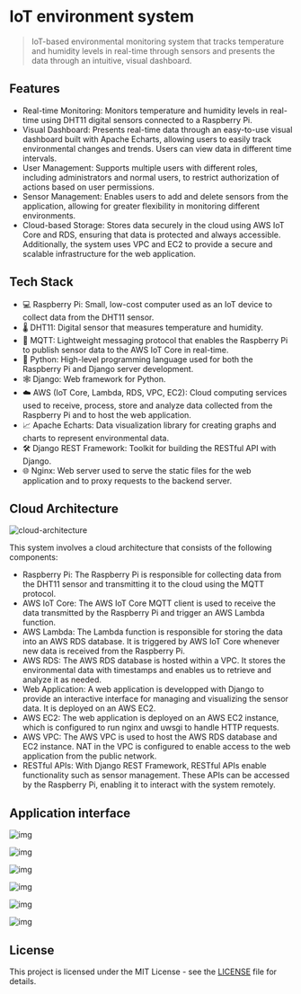 # IoT environment system

> IoT-based environmental monitoring system that tracks temperature and humidity levels in real-time through sensors and presents the data through an intuitive, visual dashboard.

## Features

- Real-time Monitoring: Monitors temperature and humidity levels in real-time using DHT11 digital sensors connected to a Raspberry Pi.
- Visual Dashboard: Presents real-time data through an easy-to-use visual dashboard built with Apache Echarts, allowing users to easily track environmental changes and trends. Users can view data in different time intervals.
- User Management: Supports multiple users with different roles, including administrators and normal users, to restrict authorization of actions based on user permissions.
- Sensor Management: Enables users to add and delete sensors from the application, allowing for greater flexibility in monitoring different environments.
- Cloud-based Storage: Stores data securely in the cloud using AWS IoT Core and RDS, ensuring that data is protected and always accessible. Additionally, the system uses VPC and EC2 to provide a secure and scalable infrastructure for the web application.

## Tech Stack

- 💻 Raspberry Pi: Small, low-cost computer used as an IoT device to collect data from the DHT11 sensor.
- 🌡️ DHT11: Digital sensor that measures temperature and humidity.
- 📡 MQTT: Lightweight messaging protocol that enables the Raspberry Pi to publish sensor data to the AWS IoT Core in real-time.
- 🐍 Python: High-level programming language used for both the Raspberry Pi and Django server development.
- 🕸️ Django: Web framework for Python.
- ☁️ AWS (IoT Core, Lambda, RDS, VPC, EC2): Cloud computing services used to receive, process, store and analyze data collected from the Raspberry Pi and to host the web application.
- 📈 Apache Echarts: Data visualization library for creating graphs and charts to represent environmental data.
- 🛠️ Django REST Framework: Toolkit for building the RESTful API with Django.
- 🌐 Nginx: Web server used to serve the static files for the web application and to proxy requests to the backend server.

## Cloud Architecture

![cloud-architecture](assets/cloud-architecture.png)

This system involves a cloud architecture that consists of the following components:

- Raspberry Pi: The Raspberry Pi is responsible for collecting data from the DHT11 sensor and transmitting it to the cloud using the MQTT protocol.
- AWS IoT Core: The AWS IoT Core MQTT client is used to receive the data transmitted by the Raspberry Pi and trigger an AWS Lambda function.
- AWS Lambda: The Lambda function is responsible for storing the data into an AWS RDS database. It is triggered by AWS IoT Core whenever new data is received from the Raspberry Pi.
- AWS RDS: The AWS RDS database is hosted within a VPC. It stores the environmental data with timestamps and enables us to retrieve and analyze it as needed.
- Web Application: A web application is developped with Django to provide an interactive interface for managing and visualizing the sensor data. It is deployed on an AWS EC2.
- AWS EC2: The web application is deployed on an AWS EC2 instance, which is configured to run nginx and uwsgi to handle HTTP requests.
- AWS VPC: The AWS VPC is used to host the AWS RDS database and EC2 instance. NAT in the VPC is configured to enable access to the web application from the public network.
- RESTful APIs: With Django REST Framework, RESTful APIs enable functionality such as sensor management. These APIs can be accessed by the Raspberry Pi, enabling it to interact with the system remotely.

## Application interface

![img](assets/page-login.png)

![img](assets/page-dashboard.png)

![img](assets/page-temperature.png)

![img](assets/page-humidity.png)

![img](assets/page-devices.png)

![img](assets/page-add-device.png)

## License

This project is licensed under the MIT License - see the [LICENSE](LICENSE.md) file for details.